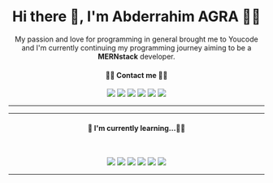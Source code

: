 <center align='center'>
<h1 align='center'> Hi there 👋, I'm Abderrahim AGRA 👨‍💻</h1>


<p align='center'>
  <p align="center">My passion and love for programming in general brought me to Youcode<br> and I'm currently continuing my programming journey aiming to be a  <strong>MERNstack</strong> developer.</p>

  <h4 align='center'>📇📇 Contact me 📇📇</h4>
</p>
<p align="center">
    <a href="https://github.com/AbderrahimAgra"><img src="https://img.shields.io/badge/-Github-black?style=for-the-badge&logo=github"></a>
    <a href="https://www.linkedin.com/in/abderrahim-agra-650320199/"><img src="https://img.shields.io/badge/-linkedin-darkblue?style=for-the-badge&logo=linkedin"></a>
    <a href="https://www.instagram.com/abderagra/?hl=fr"><img src="https://img.shields.io/badge/-instagram-red?style=for-the-badge&logo=instagram&logoColor=white"></a>
    <a href="https://www.facebook.com/abderahim.agra"><img src="https://img.shields.io/badge/-facebook-blue?style=for-the-badge&logo=facebook&logoColor=white"></a>
    <a href="tel:+212678204618"><img src="https://img.shields.io/badge/+212603768705-black?style=for-the-badge&logo=whatsapp&logoColor=white"></a>
    <a href="mailto:abder.agra@gmail.com"><img src="https://img.shields.io/badge/abder.agra@gmail.com-darkred?style=for-the-badge&logo=gmail&logoColor=white"></a>
</p>
<hr>


<hr>

<h4 align='center'><b>🌱  I'm currently learning...👨‍🏫</b></h4><br>
<p align='center'>
   <img src="https://img.shields.io/badge/html5%20-%23e34f26.svg?&style=for-the-badge&logo=html5&logoColor=white" />
  <img src="https://img.shields.io/badge/CSS3-1572B6?&style=for-the-badge&logo=css3&logoColor=white" />
  <img src="https://img.shields.io/badge/JavaScript-F7DF1E?style=for-the-badge&logo=javascript&logoColor=black" />
  
  <img src="https://img.shields.io/badge/Bootstrap-563D7C?style=for-the-badge&logo=bootstrap&logoColor=white">
  <img src="https://img.shields.io/badge/php-1572B6?style=for-the-badge&logo=php&logoColor=white" />
  
  <img src="https://img.shields.io/badge/mysql-3E6E93?style=for-the-badge&logo=mysql&logoColor=white" />
  
</p>
<hr>

<br>
<!-- <p align="right">
  <a href="https://www.spotify.com">
    <img src="https://img.shields.io/badge/spotify-%231ED760.svg?&style=for-the-badge&logo=spotify&logoColor=white" />
  </a>
  <a href="https://www.epicgames.com/site/en-US/home">
    <img src="https://img.shields.io/badge/epicgames-%23000000.svg?&style=for-the-badge&logo=epicgames&logoColor=white" />
  </a>
  <a href="https://www.riotgames.com/en">
    <img src="https://img.shields.io/badge/riotgames-darkred?&style=for-the-badge&logo=riotgames&logoColor=white" />
  </a>
  <h5 align="right">🎮 To have fun and spend time...😊😊😊</h5>
</p> -->

</center>
